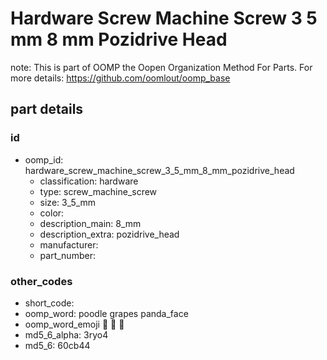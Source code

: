 # Hardware Screw Machine Screw 3 5 mm 8 mm Pozidrive Head  

note: This is part of OOMP the Oopen Organization Method For Parts. For more details: https://github.com/oomlout/oomp_base

##  part details





### id
* oomp_id: hardware_screw_machine_screw_3_5_mm_8_mm_pozidrive_head
  * classification: hardware
  * type: screw_machine_screw
  * size: 3_5_mm
  * color: 
  * description_main: 8_mm
  * description_extra: pozidrive_head
  * manufacturer: 
  * part_number: 

### other_codes
* short_code: 
* oomp_word: poodle grapes panda_face
* oomp_word_emoji :poodle: :grapes: :panda_face:
* md5_6_alpha: 3ryo4
* md5_6: 60cb44